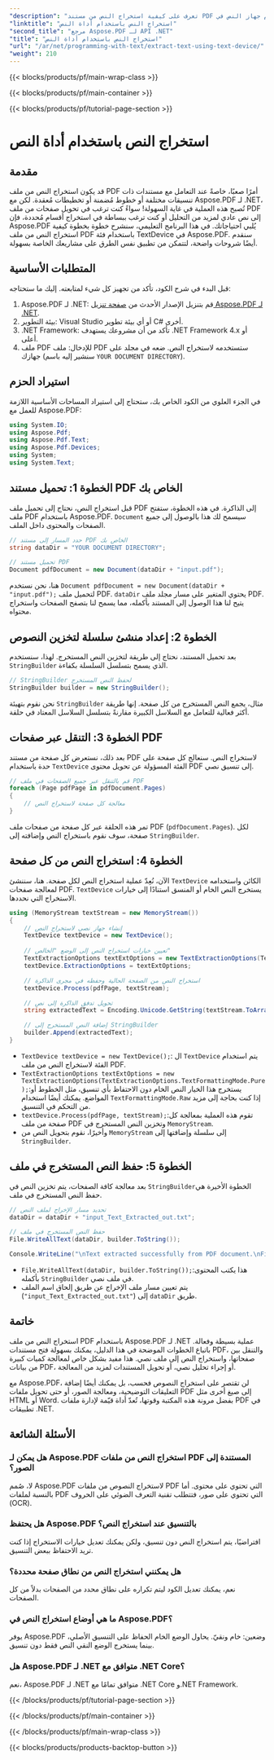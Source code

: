 ```yaml
---
"description": "تعرف على كيفية استخراج النص من مستند PDF باستخدام جهاز النص في Aspose.PDF لـ .NET."
"linktitle": "استخراج النص باستخدام أداة النص"
"second_title": "مرجع Aspose.PDF لـ API .NET"
"title": "استخراج النص باستخدام أداة النص"
"url": "/ar/net/programming-with-text/extract-text-using-text-device/"
"weight": 210
---
```


{{< blocks/products/pf/main-wrap-class >}}

{{< blocks/products/pf/main-container >}}

{{< blocks/products/pf/tutorial-page-section >}}

# استخراج النص باستخدام أداة النص

## مقدمة

قد يكون استخراج النص من ملف PDF أمرًا صعبًا، خاصةً عند التعامل مع مستندات ذات تنسيقات مختلفة أو خطوط مُضمنة أو تخطيطات مُعقدة. لكن مع Aspose.PDF لـ .NET، تُصبح هذه العملية في غاية السهولة! سواءً كنت ترغب في تحويل صفحات من ملف PDF إلى نص عادي لمزيد من التحليل أو كنت ترغب ببساطة في استخراج أقسام مُحددة، فإن Aspose.PDF يُلبي احتياجاتك. في هذا البرنامج التعليمي، سنشرح خطوة بخطوة كيفية استخراج النص من ملف PDF باستخدام فئة TextDevice في Aspose.PDF. سنقدم أيضًا شروحات واضحة، لتتمكن من تطبيق نفس الطرق على مشاريعك الخاصة بسهولة.

## المتطلبات الأساسية

قبل البدء في شرح الكود، تأكد من تجهيز كل شيء لمتابعته. إليك ما ستحتاجه:

1. Aspose.PDF لـ .NET: قم بتنزيل الإصدار الأحدث من [صفحة تنزيل Aspose.PDF لـ .NET](https://releases.aspose.com/pdf/net/).
2. بيئة التطوير: Visual Studio أو أي بيئة تطوير C# أخرى.
3. .NET Framework: تأكد من أن مشروعك يستهدف .NET Framework 4.x أو أعلى.
4. ملف PDF للإدخال: ملف PDF ستستخدمه لاستخراج النص. ضعه في مجلد على جهازك (سنشير إليه باسم `YOUR DOCUMENT DIRECTORY`).

## استيراد الحزم

في الجزء العلوي من الكود الخاص بك، ستحتاج إلى استيراد المساحات الأساسية اللازمة للعمل مع Aspose.PDF:

```csharp
using System.IO;
using Aspose.Pdf;
using Aspose.Pdf.Text;
using Aspose.Pdf.Devices;
using System;
using System.Text;
```

## الخطوة 1: تحميل مستند PDF الخاص بك

قبل استخراج النص، نحتاج إلى تحميل ملف PDF إلى الذاكرة. في هذه الخطوة، ستفتح ملف PDF باستخدام Aspose.PDF. `Document` سيسمح لك هذا بالوصول إلى جميع الصفحات والمحتوى داخل الملف.

```csharp
// حدد المسار إلى مستند PDF الخاص بك
string dataDir = "YOUR DOCUMENT DIRECTORY";

// تحميل مستند PDF
Document pdfDocument = new Document(dataDir + "input.pdf");
```

هنا، نحن نستخدم `Document pdfDocument = new Document(dataDir + "input.pdf");` لتحميل ملف PDF. `dataDir` يحتوي المتغير على مسار مجلد ملف PDF. يتيح لنا هذا الوصول إلى المستند بأكمله، مما يسمح لنا بتصفح الصفحات واستخراج محتواه.

## الخطوة 2: إعداد منشئ سلسلة لتخزين النصوص

بعد تحميل المستند، نحتاج إلى طريقة لتخزين النص المستخرج. لهذا، سنستخدم `StringBuilder` الذي يسمح بتسلسل السلسلة بكفاءة.

```csharp
// StringBuilder لحفظ النص المستخرج
StringBuilder builder = new StringBuilder();
```

نحن نقوم بتهيئة `StringBuilder` مثال، يجمع النص المستخرج من كل صفحة. إنها طريقة أكثر فعالية للتعامل مع السلاسل الكبيرة مقارنةً بتسلسل السلاسل المعتاد في حلقة.

## الخطوة 3: التنقل عبر صفحات PDF

بعد ذلك، نستعرض كل صفحة من مستند PDF لاستخراج النص. سنعالج كل صفحة على حدة باستخدام `TextDevice` الفئة المسؤولة عن تحويل محتوى PDF إلى تنسيق نصي.

```csharp
// قم بالتنقل عبر جميع الصفحات في ملف PDF
foreach (Page pdfPage in pdfDocument.Pages)
{
    // معالجة كل صفحة لاستخراج النص
}
```

تمر هذه الحلقة عبر كل صفحة من صفحات ملف PDF (`pdfDocument.Pages`). لكل صفحة، سوف نقوم باستخراج النص وإضافته إلى `StringBuilder`.

## الخطوة 4: استخراج النص من كل صفحة

الآن، نُعِدّ عملية استخراج النص لكل صفحة. هنا، سننشئ `TextDevice` الكائن واستخدامه لمعالجة صفحات PDF. `TextDevice` يستخرج النص الخام أو المنسق استنادًا إلى خيارات الاستخراج التي نحددها.

```csharp
using (MemoryStream textStream = new MemoryStream())
{
    // إنشاء جهاز نصي لاستخراج النص
    TextDevice textDevice = new TextDevice();
    
    // تعيين خيارات استخراج النص إلى الوضع "الخالص"
    TextExtractionOptions textExtOptions = new TextExtractionOptions(TextExtractionOptions.TextFormattingMode.Pure);
    textDevice.ExtractionOptions = textExtOptions;

    // استخراج النص من الصفحة الحالية وحفظه في مجرى الذاكرة
    textDevice.Process(pdfPage, textStream);

    // تحويل تدفق الذاكرة إلى نص
    string extractedText = Encoding.Unicode.GetString(textStream.ToArray());

    // إضافة النص المستخرج إلى StringBuilder
    builder.Append(extractedText);
}
```

- `TextDevice textDevice = new TextDevice();`: ال `TextDevice` يتم استخدام الفئة لاستخراج النص من ملف PDF.
- `TextExtractionOptions textExtOptions = new TextExtractionOptions(TextExtractionOptions.TextFormattingMode.Pure);`:يستخرج هذا الخيار النص الخام دون الاحتفاظ بأي تنسيق، مثل الخطوط أو المواضع. يمكنك أيضًا استخدام `TextFormattingMode.Raw` إذا كنت بحاجة إلى مزيد من التحكم في التنسيق.
- `textDevice.Process(pdfPage, textStream);`:تقوم هذه العملية بمعالجة كل صفحة من ملف PDF وتخزين النص المستخرج في `MemoryStream`.
- وأخيرًا، نقوم بتحويل النص من `MemoryStream` إلى سلسلة وإضافتها إلى `StringBuilder`.

## الخطوة 5: حفظ النص المستخرج في ملف

بعد معالجة كافة الصفحات، يتم تخزين النص في `StringBuilder`الخطوة الأخيرة هي حفظ النص المستخرج في ملف.

```csharp
// تحديد مسار الإخراج لملف النص
dataDir = dataDir + "input_Text_Extracted_out.txt";

// حفظ النص المستخرج في ملف
File.WriteAllText(dataDir, builder.ToString());

Console.WriteLine("\nText extracted successfully from PDF document.\nFile saved at " + dataDir);
```

- `File.WriteAllText(dataDir, builder.ToString());`:هذا يكتب المحتوى بأكمله `StringBuilder` في ملف نصي.
- يتم تعيين مسار ملف الإخراج عن طريق إلحاق اسم الملف (`"input_Text_Extracted_out.txt"`) إلى `dataDir` طريق.

## خاتمة

استخراج النص من ملف PDF باستخدام Aspose.PDF لـ .NET عملية بسيطة وفعالة. باتباع الخطوات الموضحة في هذا الدليل، يمكنك بسهولة فتح مستندات PDF، والتنقل بين صفحاتها، واستخراج النص إلى ملف نصي. هذا مفيد بشكل خاص لمعالجة كميات كبيرة من بيانات PDF، أو إجراء تحليل نصي، أو تحويل المستندات لمزيد من المعالجة.

مع Aspose.PDF، لن تقتصر على استخراج النصوص فحسب، بل يمكنك أيضًا إضافة التعليقات التوضيحية، ومعالجة الصور، أو حتى تحويل ملفات PDF إلى صيغ أخرى مثل HTML أو Word. بفضل مرونة هذه المكتبة وقوتها، تُعدّ أداة قيّمة لإدارة ملفات PDF في تطبيقات .NET.

## الأسئلة الشائعة

### هل يمكن لـ Aspose.PDF استخراج النص من ملفات PDF المستندة إلى الصور؟
لا، صُمم Aspose.PDF لاستخراج النصوص من ملفات PDF التي تحتوي على محتوى. أما بالنسبة لملفات PDF التي تحتوي على صور، فتتطلب تقنية التعرف الضوئي على الحروف (OCR).

### هل يحتفظ Aspose.PDF بالتنسيق عند استخراج النص؟
افتراضيًا، يتم استخراج النص دون تنسيق، ولكن يمكنك تعديل خيارات الاستخراج إذا كنت تريد الاحتفاظ ببعض التنسيق.

### هل يمكنني استخراج النص من نطاق صفحة محددة؟
نعم، يمكنك تعديل الكود ليتم تكراره على نطاق محدد من الصفحات بدلاً من كل الصفحات.

### ما هي أوضاع استخراج النص في Aspose.PDF؟
يوفر Aspose.PDF وضعين: خام ونقيّ. يحاول الوضع الخام الحفاظ على التنسيق الأصلي، بينما يستخرج الوضع النقي النص فقط دون تنسيق.

### هل Aspose.PDF لـ .NET متوافق مع .NET Core؟
نعم، Aspose.PDF لـ .NET متوافق تمامًا مع .NET Core و.NET Framework.

{{< /blocks/products/pf/tutorial-page-section >}}

{{< /blocks/products/pf/main-container >}}

{{< /blocks/products/pf/main-wrap-class >}}

{{< blocks/products/products-backtop-button >}}